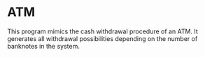 # ATM
This program mimics the cash withdrawal procedure of an ATM. It generates all withdrawal possibilities depending on the number of banknotes in the system.

